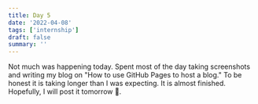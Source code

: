 ```yaml
---
title: Day 5
date: '2022-04-08'
tags: ['internship']
draft: false
summary: ''
---
```


Not much was happening today. Spent most of the day taking screenshots and writing my blog on "How to use GitHub Pages to host a blog." To be honest it is taking longer than I was expecting. It is almost finished. Hopefully, I will post it tomorrow 🤞.